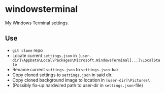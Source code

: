 # windowsterminal
My Windows Terminal settings.

## Use

* `git clone` repo
* Locate current `settings.json` in `[user-dir]\AppData\Local\Packages\Microsoft.WindowsTerminal[...]\LocalState`
* Rename current `settings.json` to `settings.json.bak`
* Copy cloned settings to `settings.json` in said dir.
* Copy cloned background image to location in `[user-dir]\Pictures\`
* (Possibly fix-up hardwired path to user-dir in `settings.json`-file)
